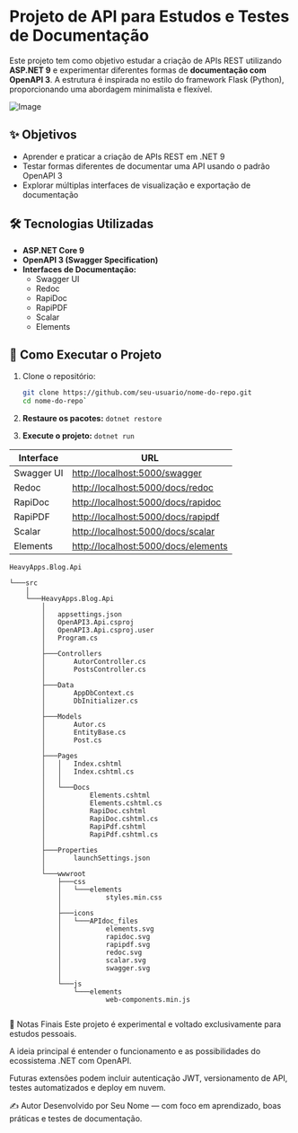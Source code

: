 ﻿
# Projeto de API para Estudos e Testes de Documentação

Este projeto tem como objetivo estudar a criação de APIs REST utilizando **ASP.NET 9** e experimentar diferentes formas de **documentação com OpenAPI 3**. A estrutura é inspirada no estilo do framework Flask (Python), proporcionando uma abordagem minimalista e flexível.

![Image](https://github.com/user-attachments/assets/614564c0-03fb-49e3-bc92-7d8253010f2d)

## ✨ Objetivos

- Aprender e praticar a criação de APIs REST em .NET 9
- Testar formas diferentes de documentar uma API usando o padrão OpenAPI 3
- Explorar múltiplas interfaces de visualização e exportação de documentação

## 🛠 Tecnologias Utilizadas

- **ASP.NET Core 9**
- **OpenAPI 3 (Swagger Specification)**
- **Interfaces de Documentação:**
  - Swagger UI
  - Redoc
  - RapiDoc
  - RapiPDF
  - Scalar
  - Elements

## 🚀 Como Executar o Projeto

1. Clone o repositório:
   ```bash
   git clone https://github.com/seu-usuario/nome-do-repo.git
   cd nome-do-repo`

2.  **Restaure os pacotes:**
    `dotnet restore` 
    
3.  **Execute o projeto:**
    `dotnet run`

   | Interface  | URL                                                                        |
| ---------- | -------------------------------------------------------------------------- |
| Swagger UI | [http://localhost:5000/swagger](http://localhost:5000/swagger)             |
| Redoc      | [http://localhost:5000/docs/redoc](http://localhost:5000/docs/redoc)       |
| RapiDoc    | [http://localhost:5000/docs/rapidoc](http://localhost:5000/docs/rapidoc)   |
| RapiPDF    | [http://localhost:5000/docs/rapipdf](http://localhost:5000/docs/rapipdf)   |
| Scalar     | [http://localhost:5000/docs/scalar](http://localhost:5000/docs/scalar)     |
| Elements   | [http://localhost:5000/docs/elements](http://localhost:5000/docs/elements) |

```
HeavyApps.Blog.Api

└───src
    │
    └───HeavyApps.Blog.Api
        │
        │   appsettings.json
        │   OpenAPI3.Api.csproj
        │   OpenAPI3.Api.csproj.user
        │   Program.cs
        │
        ├───Controllers
        │       AutorController.cs
        │       PostsController.cs
        │
        ├───Data
        │       AppDbContext.cs
        │       DbInitializer.cs
        │
        ├───Models
        │       Autor.cs
        │       EntityBase.cs
        │       Post.cs
        │
        ├───Pages
        │   │   Index.cshtml
        │   │   Index.cshtml.cs
        │   │
        │   └───Docs
        │           Elements.cshtml
        │           Elements.cshtml.cs
        │           RapiDoc.cshtml
        │           RapiDoc.cshtml.cs
        │           RapiPdf.cshtml
        │           RapiPdf.cshtml.cs
        │
        ├───Properties
        │       launchSettings.json
        │
        └───wwwroot
            ├───css
            │   └───elements
            │           styles.min.css
            │
            ├───icons
            │   └───APIdoc_files
            │           elements.svg
            │           rapidoc.svg
            │           rapipdf.svg
            │           redoc.svg
            │           scalar.svg
            │           swagger.svg
            │
            └───js
                └───elements
                        web-components.min.js


```

📌 Notas Finais
Este projeto é experimental e voltado exclusivamente para estudos pessoais.

A ideia principal é entender o funcionamento e as possibilidades do ecossistema .NET com OpenAPI.

Futuras extensões podem incluir autenticação JWT, versionamento de API, testes automatizados e deploy em nuvem.

✍️ Autor
Desenvolvido por Seu Nome — com foco em aprendizado, boas práticas e testes de documentação.